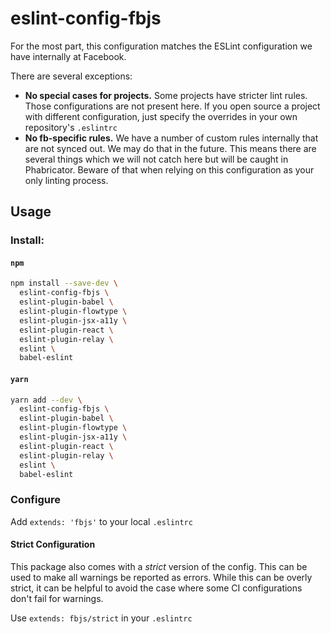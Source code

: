 # eslint-config-fbjs

For the most part, this configuration matches the ESLint configuration we have internally at Facebook.

There are several exceptions:

- **No special cases for projects.** Some projects have stricter lint rules. Those configurations are not present here. If you open source a project with different configuration, just specify the overrides in your own repository's `.eslintrc`
- **No fb-specific rules.** We have a number of custom rules internally that are not synced out. We may do that in the future. This means there are several things which we will not catch here but will be caught in Phabricator. Beware of that when relying on this configuration as your only linting process.

## Usage

### Install:

#### `npm`
```sh
npm install --save-dev \
  eslint-config-fbjs \
  eslint-plugin-babel \
  eslint-plugin-flowtype \
  eslint-plugin-jsx-a11y \
  eslint-plugin-react \
  eslint-plugin-relay \
  eslint \
  babel-eslint
```

#### `yarn`
```sh
yarn add --dev \
  eslint-config-fbjs \
  eslint-plugin-babel \
  eslint-plugin-flowtype \
  eslint-plugin-jsx-a11y \
  eslint-plugin-react \
  eslint-plugin-relay \
  eslint \
  babel-eslint
```

### Configure

Add `extends: 'fbjs'` to your local `.eslintrc`

#### Strict Configuration

This package also comes with a *strict* version of the config. This can be used to make all warnings be reported as errors. While this can be overly strict, it can be helpful to avoid the case where some CI configurations don't fail for warnings.

Use `extends: fbjs/strict` in your `.eslintrc`
